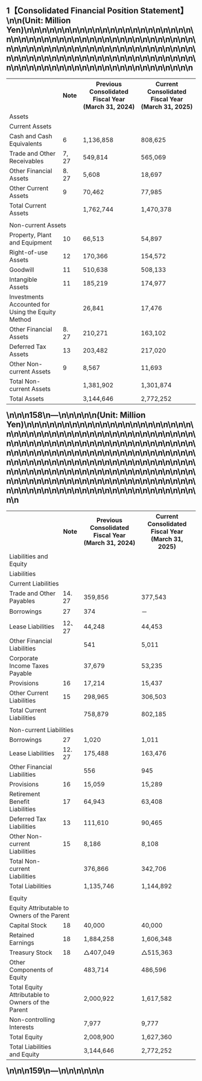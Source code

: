 ## 1【Consolidated Financial Position Statement】\n\n(Unit: Million Yen)\n\n\n<table>\n<tr>\n<th></th>\n<th>Note</th>\n<th>Previous Consolidated Fiscal Year (March 31, 2024)</th>\n<th>Current Consolidated Fiscal Year (March 31, 2025)</th>\n</tr>\n<tr>\n<td>Assets</td>\n<td></td>\n<td></td>\n<td></td>\n</tr>\n<tr>\n<td>Current Assets</td>\n<td></td>\n<td></td>\n<td></td>\n</tr>\n<tr>\n<td>Cash and Cash Equivalents</td>\n<td>6</td>\n<td>1,136,858</td>\n<td>808,625</td>\n</tr>\n<tr>\n<td>Trade and Other Receivables</td>\n<td>7, 27</td>\n<td>549,814</td>\n<td>565,069</td>\n</tr>\n<tr>\n<td>Other Financial Assets</td>\n<td>8. 27</td>\n<td>5,608</td>\n<td>18,697</td>\n</tr>\n<tr>\n<td>Other Current Assets</td>\n<td>9</td>\n<td>70,462</td>\n<td>77,985</td>\n</tr>\n<tr>\n<td>Total Current Assets</td>\n<td></td>\n<td>1,762,744</td>\n<td>1,470,378</td>\n</tr>\n<tr>\n<td></td>\n<td></td>\n<td colspan="2"></td>\n</tr>\n<tr>\n<td colspan="2">Non-current Assets</td>\n<td></td>\n<td></td>\n</tr>\n<tr>\n<td>Property, Plant and Equipment</td>\n<td>10</td>\n<td>66,513</td>\n<td>54,897</td>\n</tr>\n<tr>\n<td>Right-of-use Assets</td>\n<td>12</td>\n<td>170,366</td>\n<td>154,572</td>\n</tr>\n<tr>\n<td>Goodwill</td>\n<td>11</td>\n<td>510,638</td>\n<td>508,133</td>\n</tr>\n<tr>\n<td>Intangible Assets</td>\n<td>11</td>\n<td>185,219</td>\n<td>174,977</td>\n</tr>\n<tr>\n<td>Investments Accounted for Using the Equity Method</td>\n<td></td>\n<td>26,841</td>\n<td>17,476</td>\n</tr>\n<tr>\n<td>Other Financial Assets</td>\n<td>8. 27</td>\n<td>210,271</td>\n<td>163,102</td>\n</tr>\n<tr>\n<td>Deferred Tax Assets</td>\n<td>13</td>\n<td>203,482</td>\n<td>217,020</td>\n</tr>\n<tr>\n<td>Other Non-current Assets</td>\n<td>9</td>\n<td>8,567</td>\n<td>11,693</td>\n</tr>\n<tr>\n<td>Total Non-current Assets</td>\n<td></td>\n<td>1,381,902</td>\n<td>1,301,874</td>\n</tr>\n<tr>\n<td>Total Assets</td>\n<td></td>\n<td>3,144,646</td>\n<td>2,772,252</td>\n</tr>\n</table>\n\n\n158\n―\n\n\n\n\n(Unit: Million Yen)\n\n\n<table>\n<tr>\n<th></th>\n<th>Note</th>\n<th>Previous Consolidated Fiscal Year (March 31, 2024)</th>\n<th>Current Consolidated Fiscal Year (March 31, 2025)</th>\n</tr>\n<tr>\n<td>Liabilities and Equity</td>\n<td></td>\n<td></td>\n<td></td>\n</tr>\n<tr>\n<td>Liabilities</td>\n<td></td>\n<td></td>\n<td></td>\n</tr>\n<tr>\n<td colspan="4">Current Liabilities</td>\n</tr>\n<tr>\n<td>Trade and Other Payables</td>\n<td>14. 27</td>\n<td>359,856</td>\n<td>377,543</td>\n</tr>\n<tr>\n<td>Borrowings</td>\n<td>27</td>\n<td>374</td>\n<td>－</td>\n</tr>\n<tr>\n<td>Lease Liabilities</td>\n<td>12、27</td>\n<td>44,248</td>\n<td>44,453</td>\n</tr>\n<tr>\n<td>Other Financial Liabilities</td>\n<td></td>\n<td>541</td>\n<td>5,011</td>\n</tr>\n<tr>\n<td>Corporate Income Taxes Payable</td>\n<td></td>\n<td>37,679</td>\n<td>53,235</td>\n</tr>\n<tr>\n<td>Provisions</td>\n<td>16</td>\n<td>17,214</td>\n<td>15,437</td>\n</tr>\n<tr>\n<td>Other Current Liabilities</td>\n<td>15</td>\n<td>298,965</td>\n<td>306,503</td>\n</tr>\n<tr>\n<td>Total Current Liabilities</td>\n<td></td>\n<td>758,879</td>\n<td>802,185</td>\n</tr>\n<tr>\n<td colspan="4"></td>\n</tr>\n<tr>\n<td colspan="3">Non-current Liabilities</td>\n<td></td>\n</tr>\n<tr>\n<td>Borrowings</td>\n<td>27</td>\n<td>1,020</td>\n<td>1,011</td>\n</tr>\n<tr>\n<td>Lease Liabilities</td>\n<td>12. 27</td>\n<td>175,488</td>\n<td>163,476</td>\n</tr>\n<tr>\n<td>Other Financial Liabilities</td>\n<td></td>\n<td>556</td>\n<td>945</td>\n</tr>\n<tr>\n<td>Provisions</td>\n<td>16</td>\n<td>15,059</td>\n<td>15,289</td>\n</tr>\n<tr>\n<td>Retirement Benefit Liabilities</td>\n<td>17</td>\n<td>64,943</td>\n<td>63,408</td>\n</tr>\n<tr>\n<td>Deferred Tax Liabilities</td>\n<td>13</td>\n<td>111,610</td>\n<td>90,465</td>\n</tr>\n<tr>\n<td>Other Non-current Liabilities</td>\n<td>15</td>\n<td>8,186</td>\n<td>8,108</td>\n</tr>\n<tr>\n<td>Total Non-current Liabilities</td>\n<td></td>\n<td>376,866</td>\n<td>342,706</td>\n</tr>\n<tr>\n<td>Total Liabilities</td>\n<td></td>\n<td>1,135,746</td>\n<td>1,144,892</td>\n</tr>\n<tr>\n<td></td>\n<td></td>\n<td></td>\n<td></td>\n</tr>\n<tr>\n<td>Equity</td>\n<td></td>\n<td></td>\n<td></td>\n</tr>\n<tr>\n<td colspan="2">Equity Attributable to Owners of the Parent</td>\n<td></td>\n<td></td>\n</tr>\n<tr>\n<td>Capital Stock</td>\n<td>18</td>\n<td>40,000</td>\n<td>40,000</td>\n</tr>\n<tr>\n<td>Retained Earnings</td>\n<td>18</td>\n<td>1,884,258</td>\n<td>1,606,348</td>\n</tr>\n<tr>\n<td>Treasury Stock</td>\n<td>18</td>\n<td>△407,049</td>\n<td>△515,363</td>\n</tr>\n<tr>\n<td>Other Components of Equity</td>\n<td></td>\n<td>483,714</td>\n<td>486,596</td>\n</tr>\n<tr>\n<td>Total Equity Attributable to Owners of the Parent</td>\n<td></td>\n<td>2,000,922</td>\n<td>1,617,582</td>\n</tr>\n<tr>\n<td>Non-controlling Interests</td>\n<td></td>\n<td>7,977</td>\n<td>9,777</td>\n</tr>\n<tr>\n<td>Total Equity</td>\n<td></td>\n<td>2,008,900</td>\n<td>1,627,360</td>\n</tr>\n<tr>\n<td>Total Liabilities and Equity</td>\n<td></td>\n<td>3,144,646</td>\n<td>2,772,252</td>\n</tr>\n</table>\n\n\n159\n―\n\n\n\n\n\n
